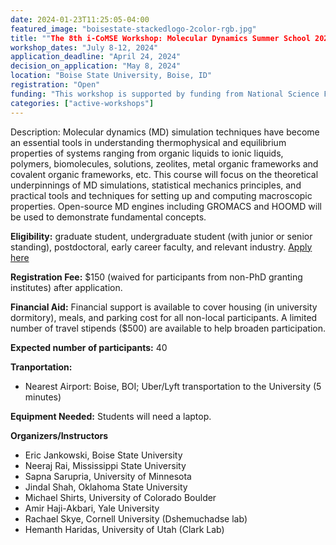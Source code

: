 ```yaml
---
date: 2024-01-23T11:25:05-04:00
featured_image: "boisestate-stackedlogo-2color-rgb.jpg"
title: ""The 8th i-CoMSE Workshop: Molecular Dynamics Summer School 2024"
workshop_dates: "July 8-12, 2024"
application_deadline: "April 24, 2024"
decision_on_application: "May 8, 2024"
location: "Boise State University, Boise, ID"
registration: "Open"
funding: "This workshop is supported by funding from National Science Foundation"
categories: ["active-workshops"]
---
```

Description: Molecular dynamics (MD) simulation techniques have become an essential tools in understanding thermophysical and equilibrium properties of systems ranging from organic liquids to ionic liquids, polymers, biomolecules, solutions, zeolites, metal organic frameworks and covalent organic frameworks, etc. This course will focus on the theoretical underpinnings of MD simulations, statistical mechanics principles, and practical tools and techniques for setting up and computing macroscopic properties. Open-source MD engines including GROMACS and HOOMD will be used to demonstrate fundamental concepts. 

**Eligibility:** graduate student, undergraduate student (with junior or senior standing), postdoctoral, early career faculty, and relevant industry. [Apply here](https://docs.google.com/forms/d/e/1FAIpQLSesJ3zDBRbfYO_Sl7GXFlPP1ZW_26_xmtV7zyi86bgiFjlqWw/viewform)

**Registration Fee:** $150 (waived for participants from non-PhD granting institutes) after application.

**Financial Aid:** Financial support is available to cover housing (in university dormitory), meals, and parking cost for all non-local participants. A limited number of travel stipends ($500) are available to help broaden participation.

**Expected number of participants:** 40

**Tranportation:**
 * Nearest Airport: Boise, BOI; Uber/Lyft transportation to the University (5 minutes)

**Equipment Needed:** Students will need a laptop.

**Organizers/Instructors**
 - Eric Jankowski, Boise State University
 - Neeraj Rai, Mississippi State University
 - Sapna Sarupria, University of Minnesota
 - Jindal Shah, Oklahoma State University
 - Michael Shirts, University of Colorado Boulder
 - Amir Haji-Akbari, Yale University
 - Rachael Skye, Cornell University (Dshemuchadse lab)
 - Hemanth Haridas, University of Utah (Clark Lab) 
